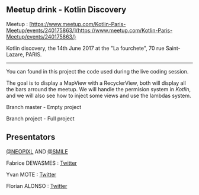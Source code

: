 ## Meetup drink - Kotlin Discovery

Meetup : [https://www.meetup.com/Kotlin-Paris-Meetup/events/240175863/](https://www.meetup.com/Kotlin-Paris-Meetup/events/240175863/)

Kotlin discovery, the 14th June 2017 at the "La fourchete", 70 rue Saint-Lazare, PARIS.

---

You can found in this project the code used during the live coding session.

The goal is to display a MapView with a RecyclerView, both will display all the bars arround the meetup.
We will handle the permision system in *Kotlin*, and we will also see how to inject some views and use the lambdas system.

Branch master - Empty project

Branch project - Full project

Presentators
---

[@NEOPIXL](http://neopixl.com/) AND
[@SMILE](http://www.smile.fr/)

Fabrice DEWASMES : [Twitter](https://twitter.com/fdewasmes)

Yvan MOTE : [Twitter](https://twitter.com/savepanda)

Florian ALONSO : [Twitter](https://twitter.com/AlonsoFloo)


